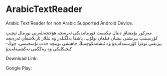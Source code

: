 ArabicTextReader
================

Arabic Text Reader for non Arabic Supported Android Device.

مەزكور يۇمشاق دىتال تېكىست فورماتىدىكى ئەرەبچە ھۆججەتلەرنى نورمال ئېچىپ كۆرسىتىپ بېرىشنى نىشان قىلغان بولۇپ، باشقا بەلگىلەر ۋە تىللار ئارىلاشقان ئەرەبچە يېزىقنى ‏توغرا كۆرسىتەلەيدۇ ۋە ئىشلەتكۈچىنىڭ خاھىشى بويىچە خەت نۇسخىسى، چوڭ-كىچىكلىكى ۋە رەڭگىنى تەڭشىيەلەيدۇ

Download Link:

Google Play: 
